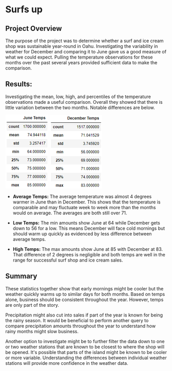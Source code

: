 # Surfs up

## Project Overview
The purpose of the project was to determine whether a surf and ice cream shop was sustainable year-round in Oahu. Investigating the variability in weather for December and comparing it to June gave us a good measure of what we could expect. Pulling the temperature observations for these months over the past several years provided sufficient data to make the comparison.

## Results:
Investigating the mean, low, high, and percentiles of the temperature observations made a useful comparison.  Overall they showed that there is little variation between the two months.  Notable differences are below.

![June Temps](/Resources/june_temps.png)
![December Temps](/Resources/december_temps.png)

- **Average Temps:** The average temperature was almost 4 degrees warmer in June than in December.  This shows that the temperature is comparable and may fluctuate week to week more than the months would on average.  The averages are both still over 71.

- **Low Temps:** The min amounts show June at 64 while December gets down to 56 for a low.  This means December will face cold mornings but should warm up quickly as evidenced by less difference between average temps.

- **High Temps:** The max amounts show June at 85 with December at 83.  That difference of 2 degrees is negligible and both temps are well in the range for successful surf shop and ice cream sales.  


## Summary
These statistics together show that early mornings might be cooler but the weather quickly warms up to similar days for both months.  Based on temps alone, business should be consistent throughout the year.  However, temps are only part of the story.  

Precipitation might also cut into sales if part of the year is known for being the rainy season.  It would be beneficial to perform another query to compare precipitation amounts throughout the year to understand how rainy months might slow business.

Another option to investigate might be to further filter the data down to one or two weather stations that are known to be closest to where the shop will be opened.  It's possible that parts of the island might be known to be cooler or more variable.  Understanding the differences between individual weather stations will provide more confidence in the weather data.
